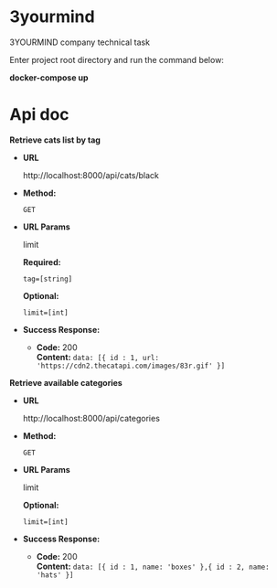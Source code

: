 # 3yourmind
3YOURMIND company technical task

Enter project root directory and run the command below:

<b>docker-compose up</b>


# Api doc

<b>Retrieve cats list by tag</b>

* **URL**

  http://localhost:8000/api/cats/black

* **Method:**

  `GET`
  
*  **URL Params**

   limit

   **Required:**
 
   `tag=[string]`
   
   **Optional:**
 
   `limit=[int]`

* **Success Response:**

  * **Code:** 200 <br />
    **Content:** `data: [{ id : 1, url: 'https://cdn2.thecatapi.com/images/83r.gif' }]`

<b>Retrieve available categories</b>
* **URL**

  http://localhost:8000/api/categories

* **Method:**

  `GET`
  
*  **URL Params**

   limit
   
   **Optional:**
 
   `limit=[int]`

* **Success Response:**

  * **Code:** 200 <br />
    **Content:** `data: [{ id : 1, name: 'boxes' },{ id : 2, name: 'hats' }]`
